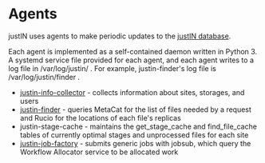 # Agents

justIN uses agents to make periodic updates to the 
[justIN database](database.md). 

Each agent is implemented as a self-contained daemon written in Python 3. A
systemd service file provided for each agent, and each agent writes to a log 
file in /var/log/justin/ . 
For example, justin-finder's log file is /var/log/justin/finder .
 
- [justin-info-collector](agents.info_collector.md) - collects information about sites, storages, and users
- [justin-finder](agents.finder.md) - queries MetaCat for the list of files needed by a request and Rucio for the locations of each file's replicas
- justin-stage-cache - maintains the get_stage_cache and find_file_cache tables of currently optimal stages and unprocessed files for each site
- [justin-job-factory](agents.job_factory.md) - submits generic jobs with jobsub, which query the Workflow Allocator service to be allocated work
